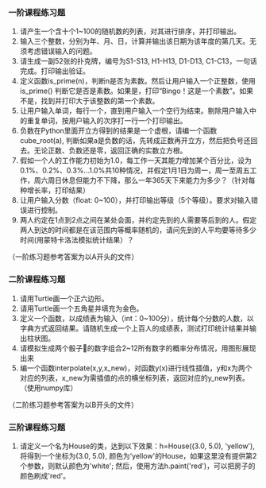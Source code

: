 ### 一阶课程练习题

1. 请产生一个含十个1~100的随机数的列表，对其进行排序，并打印输出。
2. 输入三个整数，分别为年、月、日，计算并输出该日期为该年度的第几天。无须考虑错误输入的问题。
3. 请生成一副52张的扑克牌，编号为S1-S13, H1-H13, D1-D13, C1-C13，一句话完成。打印输出验证。
4. 定义函数is_prime(n)，判断n是否为素数。然后让用户输入一个正整数，使用is_prime() 判断它是否是素数。如果是，打印“Bingo！这是一个素数”。如果不是，找到并打印大于该整数的第一个素数。
5. 让用户输入单词，每行一个，直到用户输入一个空行为结束。剔除用户输入中的重复单词，按用户输入的次序打一行一个打印输出。
6. 负数在Python里面开立方得到的结果是一个虚根，请编一个函数cube_root(a), 判断如果a是负数的话，先转成正数再开立方，然后把负号还回去。无论正数、负数还是零，返回正确的实数立方根。
7. 假如一个人的工作能力初始为1.0，每工作一天其能力增加某个百分比，设为0.1%、0.2%、0.3%...1.0%共10种情况，并假定1月1日为周一，周一至周五工作，周六周日休息但能力不下降，那么一年365天下来能力为多少？（针对每种增长率，打印结果）
8. 让用户输入分数（float: 0~100），并打印输出等级（5个等级）。要求对输入错误进行控制。
9. 两人约定在1点到2点之间在某处会面，并约定先到的人需要等后到的人。假定两人到达的时间都是在该范围内等概率随机的，请问先到的人平均要等待多少时间(用蒙特卡洛法模拟统计结果）？

（一阶练习题参考答案为以A开头的文件）

### 二阶课程练习题

1. 请用Turtle画一个正六边形。
2. 请用Turtle画一个五角星并填充为金色。
3. 定义一个函数，以成绩表为输入（int：0~100分），统计每个分数的人数，以字典方式返回结果。请随机生成一个上百人的成绩表，测试打印统计结果并输出柱状图。
4. 请模拟生成两个骰子🎲的数字组合2~12所有数字的概率分布情况，用图形展现出来
5. 编一个函数interpolate(x,y,x_new)，对函数y(x)进行线性插值，y和x为两个对应的列表，x_new为需插值的点的横坐标列表，返回对应的y_new列表。（使用numpy库）

（二阶练习题参考答案为以B开头的文件）

### 三阶课程练习题

1. 请定义一个名为House的类，达到以下效果：h=House((3.0, 5.0), 'yellow'), 将得到一个坐标为(3.0, 5.0),  颜色为'yellow'的House，如果这里没有提供第2个参数，则默认颜色为'white'; 然后，使用方法h.paint('red')，可以把房子的颜色刷成'red'。